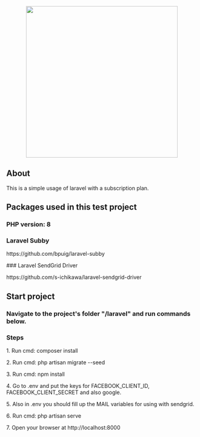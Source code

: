 <p align="center"><a href="https://laravel.com" target="_blank"><img src="https://raw.githubusercontent.com/laravel/art/master/logo-lockup/5%20SVG/2%20CMYK/1%20Full%20Color/laravel-logolockup-cmyk-red.svg" width="400"></a></p>

## About
<p>This is a simple usage of laravel with a subscription plan.</p>

## Packages used in this test project
### PHP version: 8
### Laravel Subby
<p>https://github.com/bpuig/laravel-subby</p>
### Laravel SendGrid Driver
<p>https://github.com/s-ichikawa/laravel-sendgrid-driver</p>


## Start project

### Navigate to the project's folder "/laravel" and run commands below.
### Steps
<p>1. Run cmd: composer install</p>
<p>2. Run cmd: php artisan migrate --seed</p>
<p>3. Run cmd: npm install</p>
<p>4. Go to .env and put the keys for FACEBOOK_CLIENT_ID, FACEBOOK_CLIENT_SECRET and also google.</p>
<p>5. Also in .env you should fill up the MAIL variables for using with sendgrid.</p>
<p>6. Run cmd: php artisan serve</p>
<p>7. Open your browser at http://localhost:8000</p>








